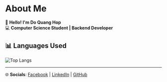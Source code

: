 # About Me

👋 **Hello! I'm Do Quang Hop**  
💻 **Computer Science Student | Backend Developer**  

## 📊 Languages Used
![Top Langs](https://github-readme-stats.vercel.app/api/top-langs/?username=dqh999&theme=default&hide_border=false&layout=compact&bg_color=ffffff)

---
🌐 **Socials**: [Facebook](https://facebook.com/dqhopz) | [LinkedIn](https://linkedin.com/in/dqh999) | [GitHub](https://github.com/dqh999)
